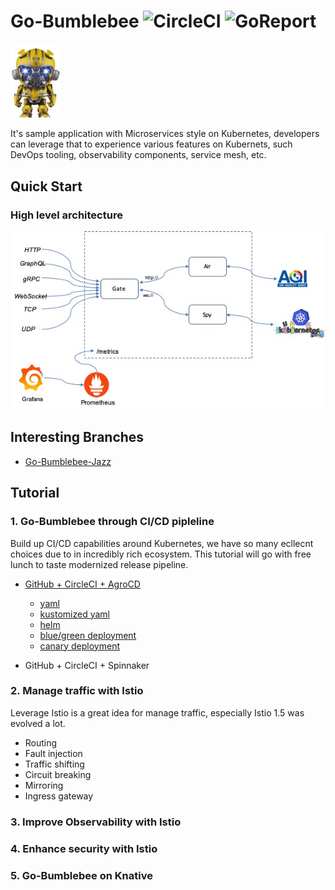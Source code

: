
# Go-Bumblebee ![CircleCI](https://circleci.com/gh/cc4i/go-bumblebee.svg?style=svg) ![GoReport](https://goreportcard.com/badge/github.com/cc4i/go-bumblebee)

<img src="./docs/anything.jpg" alt="bumblebee" width="80">

It's sample application with Microservices style on Kubernetes, developers can leverage that to experience various features on Kubernets, such DevOps tooling, observability components, service mesh, etc. 




## Quick Start

### High level architecture 

![ss](./docs/arch0.jpg)

## Interesting Branches
- [Go-Bumblebee-Jazz](https://github.com/cc4i/go-bumblebee/tree/new-combo-jazz)

## Tutorial

### 1. Go-Bumblebee through CI/CD pipleline
Build up CI/CD capabilities around Kubernetes, we have so many ecllecnt choices due to in incredibly rich ecosystem. This tutorial will go with free lunch to taste modernized release pipeline.

- [GitHub + CircleCI + AgroCD](./docs/github-circleci-argocd.md)
    - [yaml](./docs/github-circleci-argocd.md#yaml)
    - [kustomized yaml](./docs/github-circleci-argocd.md#kustomized-yaml)
    - [helm](./docs/github-circleci-argocd.md#helm)
    - [blue/green deployment](./docs/github-circleci-argocd.md#blue-green-deployment)
    - [canary deployment](./docs/github-circleci-argocd.md#canary-deployment)

- GitHub + CircleCI + Spinnaker


### 2. Manage traffic with Istio
Leverage Istio is a great idea for manage traffic, especially Istio 1.5 was evolved a lot. 

- Routing 
- Fault injection
- Traffic shifting 
- Circuit breaking
- Mirroring
- Ingress gateway



### 3. Improve Observability with Istio

### 4. Enhance security with Istio

### 5. Go-Bumblebee on Knative

